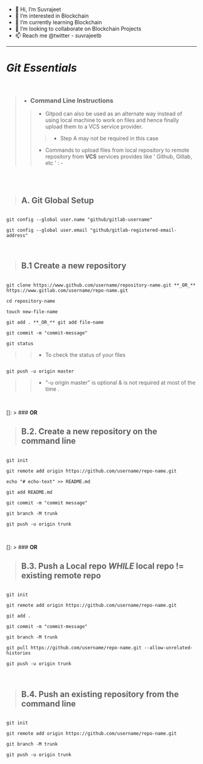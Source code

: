 * 👋 Hi, I’m Suvrajeet
* 👀 I’m interested in Blockchain
* 🌱 I’m currently learning Blockchain
* 💞️ I’m looking to collaborate on Blockchain Projects
* 📫 Reach me @twitter - suvrajeetb

-----------------------------------------------------------------------------------------------------------------------------------------------------------------------

# **_Git Essentials_**
<br>

>
> * ### **Command Line Instructions**
>> * Gitpod can also be used as an alternate way instead of using local machine to work on files and hence finally upload them to a VCS service provider.
>> > * Step A may not be required in this case
>> * Commands to upload files from local repository to remote repository from **VCS** services provides like ' Github, Gitlab, etc ' : -


<br>
<br>

> ## A. **Git Global Setup**
 
```

git config --global user.name "github/gitlab-username"

git config --global user.email "github/gitlab-registered-email-address"

```


<br>

> ## B.1 **Create a new repository**

```

git clone https://www.github.com/username/repository-name.git **_OR_** https://www.gitlab.com/username/repo-name.git

cd repository-name

touch new-file-name

git add . **_OR_** git add file-name

git commit -m "commit-message"

git status

```

>> * To check the status of your files

```

git push -u origin master

```

>> * "-u origin master" is optional & is not required at most of the time .

<br>

[]: > ### **OR**
> ## B.2. **Create a new repository on the command line**

```

git init

git remote add origin https://github.com/username/repo-name.git

echo "# echo-text" >> README.md

git add README.md

git commit -m "commit message"

git branch -M trunk

git push -u origin trunk

```

<br>

[]: > ### **OR**
> ## B.3. **Push a Local repo *WHILE* local repo != existing remote repo**

```

git init

git remote add origin https://github.com/username/repo-name.git

git add .

git commit -m "commit-message"

git branch -M trunk

git pull https://github.com/username/repo-name.git --allow-unrelated-histories

git push -u origin trunk

```

<br>

> ## B.4. **Push an existing repository from the command line**

```

git init

git remote add origin https://github.com/username/repo-name.git

git branch -M trunk

git push -u origin trunk

```
